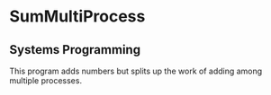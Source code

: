 # SumMultiProcess
## Systems Programming
This program adds numbers but splits up the work of adding among multiple processes.
